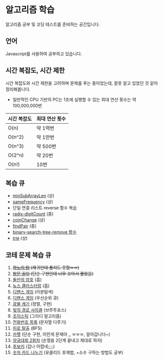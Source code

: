 # 알고리즘 학습

알고리즘 공부 및 코딩 테스트를 준비하는 공간입니다.

## 언어

Javascript를 사용하여 공부하고 있습니다.

## 시간 복잡도, 시간 제한

시간 복잡도와 시간 제한을 고려하며 문제를 푸는 중이었는데, 잘못 알고 있었던 것 같아 정리해봅니다.

- 일반적인 CPU 기반의 PC는 1초에 실행할 수 있는 최대 연산 횟수는 약 100,000,000번

| 시간 복잡도 | 최대 연산 횟수 |
|--------|----------|
| O(n)   | 약 1억번    |
| O(n^2) | 약 1만번    |
| O(n^3) | 약 500번   |
| O(2^n) | 약 20번    |
| O(n!)  | 10번      |

## 복습 큐

- [minSubArrayLen](challenge/problem-solving-pattern/minSubArrayLen/minSubArrayLen.js) (상)
- [sameFrequency](challenge/problem-solving-pattern/findLongestSubstring/findLongestSubstring.js) (상)
- 단일 연결 리스트 reverse 함수 복습
- [radix-digitCount](challenge/the-whild-west/radix-sort/radixSort.js) (중)
- [coinChange](challenge/the-whild-west/coin-change.js) (상)
- [findPair](challenge/the-whild-west/findPair.js) (중)
- [binary-search-tree-remove 함수](challenge/the-whild-west/binary-search-tree.js)
- [trie](challenge/the-whild-west/trie.js) (상)

## 코테 문제 복습 큐

1. ~~[하노이 탑](challenge/programmers/recursion/하노이%20탑/하노이%20탑%201회차.js) (재귀인데 풀지도 못함ㅠㅠ)~~
2. ~~[방문 길이](challenge/programmers/방문%20길이.js) (단순 구현인데 너무 꼬아서 풀었음)~~
3. [둘만의 암호](challenge/programmers/둘만의%20암호.js) (흠)
4. [뉴스 클러스터링](challenge/programmers/%5B1차%5D%20뉴스%20클러스터링.js) (흠)
5. [디펜스 게임](challenge/programmers/binary-search/디펜스%20게임/디펜스%20게임%202회차.js) (이분탐색)
6. [디펜스 게임](challenge/programmers/priority-queue/디펜스%20게임%202회차.js) (우선순위 큐)
7. [광물 캐기](challenge/programmers/광물%20캐기.js) (정렬, 구현)
8. [빛의 경로 사이클](challenge/programmers/brute-force/빛의%20경로%20사이클/빛의%20경로%20사이클%202회차.js) (브루투포스)
9. [조이스틱](challenge/programmers/greedy/조이스틱.js) (그리디 알고리즘)
10. [전화번호 목록](challenge/programmers/전화번호%20목록.js) (문자열 다루기)
11. [미로 탈출](challenge/programmers/BFS/미로%20탈출.js) (BFS)
12. [카펫](challenge/programmers/카펫.js) (단순 구현, 이런게 문제야 ,, ㅠㅠㅠ, 알아갑니다~)
13. [양궁대회 2회차](challenge/programmers/순열/양궁%20대회/양궁%20대회%202회차.js) (순열을 2단계 끝내고 제대로 하자)
14. [후보키](challenge/programmers/조합/후보키.js) (겁나 어렵네;;;;)
15. [숫자 카드 나누기](challenge/programmers/숫자%20카드%20나누기.js) (유클리드 호제법, +소수 구하는 방법도 공부)
